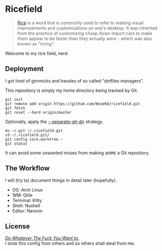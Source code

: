 # Ricefield

> [Rice] is a word that is commonly used to refer to making visual improvements
> and customizations on one's desktop. It was inherited from the practice of
> customizing cheap Asian import cars to make them appear to be faster than they
> actually were - which was also known as "ricing".

Welcome to my rice field, nerd.

[Rice]: https://www.reddit.com/r/unixporn/wiki/themeing/dictionary/#wiki_rice

## Deployment

I got tired of gimmicks and hassles of so called "dotfiles managers".

This repository is simply my home directory being tracked by Git.

```nushell
git init
git remote add origin https://github.com/WieeRd/ricefield.git
git fetch
git reset --hard origin/master
```

Optionally, apply the [--separate-git-dir] strategy.

```nushell
mv ~/.git ~/.ricefield.git
cd ~/.ricefield.git/
git config core.worktree ~
git status
```

It can avoid some unwanted noises from making `$HOME` a Git repository.

[--separate-git-dir]: https://news.ycombinator.com/item?id=11070797

## The Workflow

I will (try to) document things in detail later (hopefully).

- OS: Arch Linux
- WM: Qtile
- Terminal: Kitty
- Shell: Nushell
- Editor: Neovim

## License

[*Do Whatever The Fuck You Want to.*](http://www.wtfpl.net)\
I stole this config from others and so others shall steal from me.
